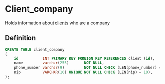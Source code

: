 # Client_company

Holds information about [clients](client) who are a company.
## Definition

```sql
CREATE TABLE client_company
(
    id           INT PRIMARY KEY FOREIGN KEY REFERENCES client (id),
    name         varchar(255)       NOT NULL,
    phone_number varchar(9)         NOT NULL CHECK (LEN(phone_number) = 9),
    nip          VARCHAR(10) UNIQUE NOT NULL CHECK (LEN(nip) = 10),
);
```